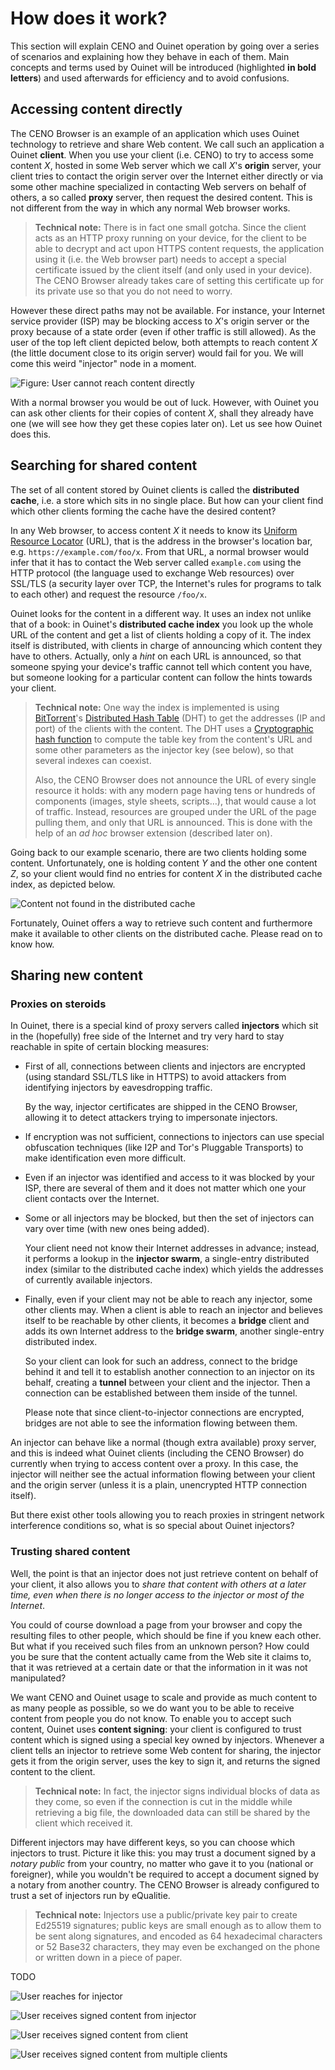 # How does it work?

This section will explain CENO and Ouinet operation by going over a series of scenarios and explaining how they behave in each of them.  Main concepts and terms used by Ouinet will be introduced (highlighted **in bold letters**) and used afterwards for efficiency and to avoid confusions.

## Accessing content directly

The CENO Browser is an example of an application which uses Ouinet technology to retrieve and share Web content.  We call such an application a Ouinet **client**.  When you use your client (i.e. CENO) to try to access some content *X*, hosted in some Web server which we call *X*'s **origin** server, your client tries to contact the origin server over the Internet either directly or via some other machine specialized in contacting Web servers on behalf of others, a so called **proxy** server, then request the desired content.  This is not different from the way in which any normal Web browser works.

> **Technical note:** There is in fact one small gotcha.  Since the client acts as an HTTP proxy running on your device, for the client to be able to decrypt and act upon HTTPS content requests, the application using it (i.e. the Web browser part) needs to accept a special certificate issued by the client itself (and only used in your device).  The CENO Browser already takes care of setting this certificate up for its private use so that you do not need to worry.

However these direct paths may not be available.  For instance, your Internet service provider (ISP) may be blocking access to *X*'s origin server or the proxy because of a state order (even if other traffic is still allowed).  As the user of the top left client depicted below, both attempts to reach content *X* (the little document close to its origin server) would fail for you.  We will come this weird "injector" node in a moment.

![Figure: User cannot reach content directly](images/user-flow-0.svg)

With a normal browser you would be out of luck.  However, with Ouinet you can ask other clients for their copies of content *X*, shall they already have one (we will see how they get these copies later on).  Let us see how Ouinet does this.

## Searching for shared content

The set of all content stored by Ouinet clients is called the **distributed cache**, i.e. a store which sits in no single place.  But how can your client find which other clients forming the cache have the desired content?

In any Web browser, to access content *X* it needs to know its [Uniform Resource Locator][] (URL), that is the address in the browser's location bar, e.g. `https://example.com/foo/x`.  From that URL, a normal browser would infer that it has to contact the Web server called `example.com` using the HTTP protocol (the language used to exchange Web resources) over SSL/TLS (a security layer over TCP, the Internet's rules for programs to talk to each other) and request the resource `/foo/x`.

[Uniform Resource Locator]: https://en.wikipedia.org/wiki/Uniform_Resource_Locator

Ouinet looks for the content in a different way.  It uses an index not unlike that of a book: in Ouinet's **distributed cache index** you look up the whole URL of the content and get a list of clients holding a copy of it.  The index itself is distributed, with clients in charge of announcing which content they have to others.  Actually, only a *hint* on each URL is announced, so that someone spying your device's traffic cannot tell which content you have, but someone looking for a particular content can follow the hints towards your client.

> **Technical note:** One way the index is implemented is using [BitTorrent][]'s [Distributed Hash Table][] (DHT) to get the addresses (IP and port) of the clients with the content.  The DHT uses a [Cryptographic hash function][] to compute the table key from the content's URL and some other parameters as the injector key (see below), so that several indexes can coexist.
>
> Also, the CENO Browser does not announce the URL of every single resource it holds: with any modern page having tens or hundreds of components (images, style sheets, scripts…), that would cause a lot of traffic.  Instead, resources are grouped under the URL of the page pulling them, and only that URL is announced.  This is done with the help of an *ad hoc* browser extension (described later on).

[Cryptographic hash function]: https://en.wikipedia.org/wiki/Cryptographic_hash_function
[BitTorrent]: https://en.wikipedia.org/wiki/BitTorrent
[Distributed Hash Table]: https://en.wikipedia.org/wiki/Distributed_hash_table

Going back to our example scenario, there are two clients holding some content.  Unfortunately, one is holding content *Y* and the other one content *Z*, so your client would find no entries for content *X* in the distributed cache index, as depicted below.

![Content not found in the distributed cache](images/user-flow-1.svg)

Fortunately, Ouinet offers a way to retrieve such content and furthermore make it available to other clients on the distributed cache.  Please read on to know how.

## Sharing new content

### Proxies on steroids

In Ouinet, there is a special kind of proxy servers called **injectors** which sit in the (hopefully) free side of the Internet and try very hard to stay reachable in spite of certain blocking measures:

  - First of all, connections between clients and injectors are encrypted (using standard SSL/TLS like in HTTPS) to avoid attackers from identifying injectors by eavesdropping traffic.

    By the way, injector certificates are shipped in the CENO Browser, allowing it to detect attackers trying to impersonate injectors.
  - If encryption was not sufficient, connections to injectors can use special obfuscation techniques (like I2P and Tor's Pluggable Transports) to make identification even more difficult.
  - Even if an injector was identified and access to it was blocked by your ISP, there are several of them and it does not matter which one your client contacts over the Internet.
  - Some or all injectors may be blocked, but then the set of injectors can vary over time (with new ones being added).

    Your client need not know their Internet addresses in advance; instead, it performs a lookup in the **injector swarm**, a single-entry distributed index (similar to the distributed cache index) which yields the addresses of currently available injectors.
  - Finally, even if your client may not be able to reach any injector, some other clients may.  When a client is able to reach an injector and believes itself to be reachable by other clients, it becomes a **bridge** client and adds its own Internet address to the **bridge swarm**, another single-entry distributed index.

    So your client can look for such an address, connect to the bridge behind it and tell it to establish another connection to an injector on its behalf, creating a **tunnel** between your client and the injector.  Then a connection can be established between them inside of the tunnel.

    Please note that since client-to-injector connections are encrypted, bridges are not able to see the information flowing between them.

An injector can behave like a normal (though extra available) proxy server, and this is indeed what Ouinet clients (including the CENO Browser) do currently when trying to access content over a proxy.  In this case, the injector will neither see the actual information flowing between your client and the origin server (unless it is a plain, unencrypted HTTP connection itself).

But there exist other tools allowing you to reach proxies in stringent network interference conditions so, what is so special about Ouinet injectors?

### Trusting shared content

Well, the point is that an injector does not just retrieve content on behalf of your client, it also allows you to *share that content with others at a later time, even when there is no longer access to the injector or most of the Internet*.

You could of course download a page from your browser and copy the resulting files to other people, which should be fine if you knew each other.  But what if you received such files from an unknown person?  How could you be sure that the content actually came from the Web site it claims to, that it was retrieved at a certain date or that the information in it was not manipulated?

We want CENO and Ouinet usage to scale and provide as much content to as many people as possible, so we do want you to be able to receive content from people you do not know.  To enable you to accept such content, Ouinet uses **content signing**: your client is configured to trust content which is signed using a special key owned by injectors.  Whenever a client tells an injector to retrieve some Web content for sharing, the injector gets it from the origin server, uses the key to sign it, and returns the signed content to the client.

> **Technical note:** In fact, the injector signs individual blocks of data as they come, so even if the connection is cut in the middle while retrieving a big file, the downloaded data can still be shared by the client which received it.

Different injectors may have different keys, so you can choose which injectors to trust.  Picture it like this: you may trust a document signed by a *notary public* from your country, no matter who gave it to you (national or foreigner), while you wouldn't be required to accept a document signed by a notary from another country.  The CENO Browser is already configured to trust a set of injectors run by eQualitie.

> **Technical note:** Injectors use a public/private key pair to create Ed25519 signatures; public keys are small enough as to allow them to be sent along signatures, and encoded as 64 hexadecimal characters or 52 Base32 characters, they may even be exchanged on the phone or written down in a piece of paper.

TODO

![User reaches for injector](images/user-flow-2.svg)

![User receives signed content from injector](images/user-flow-3.svg)

![User receives signed content from client](images/user-flow-4.svg)

![User receives signed content from multiple clients](images/user-flow-5.svg)
